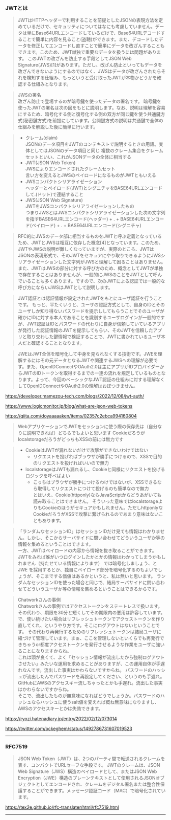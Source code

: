 ### JWTとは
> JWTはHTTPヘッダーで利用することを前提としたJSONの表現方法を定めているだけで、セキュリティについてはなにも考慮していません。データは単にBase64URLエンコードしているだけで、Base64URLデコードすることで簡単に内容を見ること(盗聴)ができます。また、デコードしたデータを修正してエンコードし直すことで簡単にデータを改ざんすることもできます。このため、JWT単独で重要なデータを扱うには問題があります。
このJWTの改ざんを防止する手段としてJSON Web Signature(JWS)[1]があります。ただし、改ざん防止といってもデータを改ざんできないようにするのではなく、JWSはデータが改ざんされたらそれを検知する仕組み、もっというと受け取ったJWTが本物かどうかを確認する仕組みとなります。

> JWSの署名<br/>
改ざん防止で登場するのが暗号鍵を使ったデータの署名です。
暗号鍵を使ったJWTの署名は次の図をもとに説明します。なお、説明は理解を容易にするため、暗号化する側と復号化する側の双方が同じ鍵を使う共通鍵方式(秘密鍵方式)を前提にしています。公開鍵方式の説明は共通鍵で全体の仕組みを解説した後に簡単に行います。

> - クレーム(claim)<br/>
JSONのデータ項目をJWTのコンテキストで説明するときの用語。実体としてはJSONのデータ項目と同じ
複数のクレーム集合をクレームセットといい、これがJSONデータの全体に相当する
> - JWT(JSON Web Token)<br/>
JWSによりエンコードされたクレームセット<br/>
言い方を変えるとJWSのペイロードになるものがJWTともいえる<br/>
> - JWSコンパクトシリアライゼーション<br/>
ヘッダーとペイロード(JWT)とシグニチャをBASE64URLエンコードして.(ドット)で連結すること<br/>
> - JWS(JSON Web Signature)<br/>
JWTをJWSコンパクトシリアライゼーションしたもの<br/>
つまりJWSとはJWSコンパクトシリアライゼーションした次の文字列を指すBASE64URLエンコード(ヘッダー) + . + BASE64URLエンコード(ペイロード) + . + BASE64URLエンコード(シグニチャ)

> RFC的にJWSのデータ部に相当するものをJWTと呼ぶ定義となっているため、JWTとJWSは相互に依存した概念[4]となっています。このため、JWTやJWSの説明が難しくなっていますが、実際のところ、JWTはJSONの表現形式で、そのJWTをセキュアにやり取りできるようにJWSシリアライゼーションした文字列がJWSと理解して困ることはありません。
また、JWTはJWSの部分に対する呼び方のため、概念としてJWTが単独で存在することはありませんが、一般的にJWSのことをJWTとして呼んでいることも多くあります。ですので、次のJWTによる認証では一般的な呼び方にならいJWSはJWTとして説明します。

> JWT認証とは認証情報が設定されたJWTをもとにユーザ認証を行うことです。
もっと、平たくいうと、ユーザの認証方式として、自身のIDとそのユーザしか知り得ないパスワードを提示ししてもらうことでそのユーザが確かにIDに対する本人であることを識別するユーザログインが一般的ですが、JWT認証はIDとパスワードの代わりに自身が信頼していているアプリが発行した認証情報のJWTを提示してもらい、そのJWTを信頼したアプリと取り交わした鍵情報で検証することで、JWTに書かれているユーザ本人だと確認することとなります。

> JWEはJWT全体を暗号化して中身を見られなくする技術です。JWEを理解するにはその元データとなるJWTや関連するJWSへの理解が必要です。また、OpenIDConnectやOAuth2.0は主にアプリがIDプロバイダーからJWTのIDトークンを取得するまでの一連の流れを規定しているものとなります。よって、今回のベーシックなJWT認証の仕組みに対する理解なくしてOpenIDConnectやOAuth2.0の理解はおぼつきません。

https://developer.mamezou-tech.com/blogs/2022/12/08/jwt-auth/

https://www.logicmonitor.jp/blog/what-are-json-web-tokens

https://qiita.com/doyaaaaaken/items/02357c2ebca994160804

> WebアプリケーションでJWTをセッションに使う際の保存先は（自分なりに説明できれば）どちらでもよいと思います
> CookieだろうがlocalstorageだろうがどっちもXSSの前には無力です

> - CookieはJWTが漏れないだけで攻撃ができないわけではない<br/>
>   - リクエストを投げればブラウザが勝手につけるので、XSSで目的のリクエストを投げればいいので無力<br/>
> - localstorageはJWTも漏れるし、Cookieと同様にリクエストを投げるロジックを呼べばよい<br/>
>   - こっちはブラウザが勝手につけるわけではないが、XSSできるなら取得してリクエストにつけて投げるのも簡単なので無力<br/>
とはいえ、Cookie(httponly)ならJavaScriptからどうあがいても読み取ることはできません。 そういった意味ではlocalstorageよりもCookieのほうがセキュアかもしれません。ただしhttponlyなCookieだろうがXSSで攻撃に繋げられるのであまり意味はないこともあります。

> 「ランダムなセッションID」はセッションIDだけ見ても情報はわかりません。しかし、そこからサーバサイドに問い合わせてどういうユーザか等の情報を集めるということはできます。<br/>
一方、JWTはペイロードの内容から情報を抜き取ることができます。JWTをみれば誰がいつログインしたかとかの情報はわかってしまうかもしれません（持たせている情報によります） では暗号化しましょう、とJWE を採用するとか、独自にペイロード部分を暗号化するのもよいでしょうが、そこまでする価値はあるかというと、私は無いと思います。 ランダムなセッションIDを使った場合と同じで、結局サーバサイドに問い合わせてどういうユーザか等の情報を集めるということはできるからです。

> Chatworkさんの事例<br/>
> Chatworkさんの事例ではアクセストークンをステートレスで扱います。その代わり、期限を30分と短くしてその期限内の悪用は許容しています。 で、使い続けたい場合はリフレッシュトークンでアクセストークンを作り直してくれ、というやり方です。そこにログアウトはないということです。 その代わり再発行するためのリフレッシュトークンは結局ユーザに紐づけて管理しています。まぁ、ここを管理しないといくらでも再発行できちゃうor都度アクセストークンを発行させるような作業をユーザに強いることになりますからね。<br/>
これは頭が良くて、よく「セッション情報が流出したから強制ログアウトさせたい」みたいな運用を求めることがありますが、この運用自体が手遅れなんです。流出した事実はかわらないですからね。 パスワードのハッシュが流出したんでパスワードを再設定してください、というのも手遅れ。GitHubにAWSのアクセスキー流しちゃったとかも手遅れ。流出した事実はかわらないですからね。<br/>
そこで、流出したものが無意味になればどうでしょうか。パスワードのハッシュならハッシュに使うsalt値を変えれば概ね無意味になりますし、AWSのアクセスキーとかは失効できます。


https://ryozi.hatenadiary.jp/entry/2022/02/12/073014

https://twitter.com/ockeghem/status/1492786731607019523

----

### RFC7519

> JSON Web Token（JWT）は、2つのパーティ間で転送されるクレームを表す、コンパクトでURLセーフな手段です。 JWTのクレームは、JSON Web Signature（JWS）構造のペイロードとして、またはJSON Web Encryption（JWE）構造のプレーンテキストとして使用されるJSONオブジェクトとしてエンコードされ、クレームをデジタル署名または整合性保護することができます。メッセージ認証コード（MAC）で暗号化されています。

https://tex2e.github.io/rfc-translater/html/rfc7519.html

----
